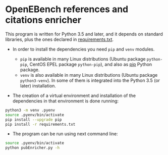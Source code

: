 # OpenEBench references and citations enricher

This program is written for Python 3.5 and later, and it depends on standard libraries, plus the ones declared in [requirements.txt](requirements.txt).

* In order to install the dependencies you need `pip` and `venv` modules.
	- `pip` is available in many Linux distributions (Ubuntu package `python-pip`, CentOS EPEL package `python-pip`), and also as [pip](https://pip.pypa.io/en/stable/) Python package.
	- `venv` is also available in many Linux distributions (Ubuntu package `python3-venv`). In some of them is integrated into the Python 3.5 (or later) installation.


* The creation of a virtual environment and installation of the dependencies in that environment is done running:
  
```bash
python3 -m venv .pyenv
source .pyenv/bin/activate
pip install --upgrade pip
pip install -r requirements.txt
```
  
* The program can be run using next command line:
  
```bash
source .pyenv/bin/activate
python pubEnricher.py -h
```
